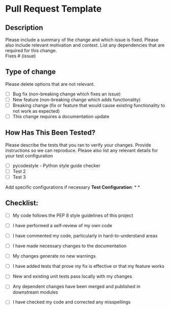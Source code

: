 # Pull Request Template

## Description
Please include a summary of the change and which issue is fixed. Please also include relevant motivation and context. List any dependencies that are required for this change.  
Fixes # (issue)

## Type of change

Please delete options that are not relevant.

- [ ] Bug fix (non-breaking change which fixes an issue)
- [ ] New feature (non-breaking change which adds functionality)
- [ ] Breaking change (fix or feature that would cause existing functionality to not work as expected)
- [ ] This change requires a documentation update

## How Has This Been Tested?

Please describe the tests that you ran to verify your changes. Provide instructions so we can reproduce. Please also list any relevant details for your test configuration

- [ ] pycodestyle - Python style guide checker
- [ ] Test 2
- [ ] Test 3

Add specific configurations if necessary
**Test Configuration**:
* 
*

## Checklist:

- [ ] My code follows the PEP 8 style guidelines of this project
- [ ] I have performed a self-review of my own code
- [ ] I have commented my code, particularly in hard-to-understand areas
- [ ] I have made necessary changes to the documentation
- [ ] My changes generate no new warnings
- [ ] I have added tests that prove my fix is effective or that my feature works
- [ ] New and existing unit tests pass locally with my changes
- [ ] Any dependent changes have been merged and published in downstream modules
- [ ] I have checked my code and corrected any misspellings


